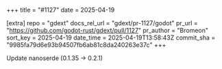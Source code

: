 +++
title = "#1127"
date = 2025-04-19

[extra]
repo = "gdext"
docs_rel_url = "gdext/pr-1127/godot"
pr_url = "https://github.com/godot-rust/gdext/pull/1127"
pr_author = "Bromeon"
sort_key = 2025-04-19
date_time = 2025-04-19T13:58:43Z
commit_sha = "9985fa79d6e93b94507fb6ab81c8da240263e37c"
+++

Update nanoserde (0.1.35 -> 0.2.1)

